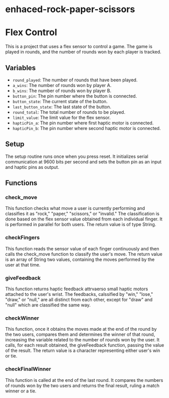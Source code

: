 # enhaced-rock-paper-scissors

# Flex Control

This is a project that uses a flex sensor to control a game. The game is played in rounds, and the number of rounds won by each player is tracked.

## Variables

- `round_played`: The number of rounds that have been played.
- `a_wins`: The number of rounds won by player A.
- `b_wins`: The number of rounds won by player B.
- `button_pin`: The pin number where the button is connected.
- `button_state`: The current state of the button.
- `last_button_state`: The last state of the button.
- `round_total`: The total number of rounds to be played.
- `limit_value`: The limit value for the flex sensor.
- `hapticPin_a`: The pin number where first haptic motor is connected.
- `hapticPin_b`: The pin number where second haptic motor is connected.

## Setup

The setup routine runs once when you press reset. It initializes serial communication at 9600 bits per second and sets the button pin as an input and haptic pins as output.

## Functions

### check_move

This function checks what move a user is currently performing and classifies it as "rock," "paper," "scissors," or "invalid." The classification is done based on the flex sensor value obtained from each individual finger.
It is performed in parallel for both users.
The return value is of type String.

### checkFingers

This function reads the sensor value of each finger continuously and then calls the check_move function to classify the user's move.
The return value is an array of String two values, containing the moves performed by the user at that time. 

### giveFeedback

This function returns haptic feedback attrvaerso small haptic motors attached to the user's wrist.
The feedbacks, calssified by "win," "lose," "draw," or "null," are all distinct from each other, except for "draw" and "null" which are classified the same way.

### checkWinner

This function, once it obtains the moves made at the end of the round by the two users, compares them and determines the winner of that round, increasing the variable related to the number of rounds won by the user.
It calls, for each result obtained, the giveFeedback function, passing the value of the result.
The return value is a character representing either user's win or tie.

### checkFinalWinner

This function is called at the end of the last round. It compares the numbers of rounds won by the two users and returns the final result, ruling a match winner or a tie.
